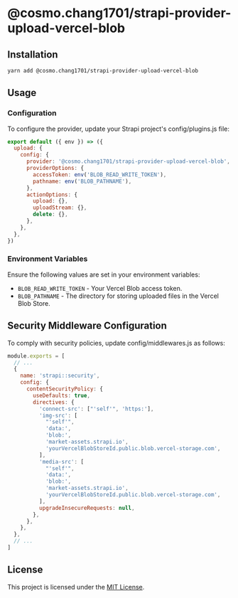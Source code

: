 # @cosmo.chang1701/strapi-provider-upload-vercel-blob

## Installation

```bash
yarn add @cosmo.chang1701/strapi-provider-upload-vercel-blob
```

## Usage

### Configuration

To configure the provider, update your Strapi project's config/plugins.js file:

```js
export default ({ env }) => ({
  upload: {
    config: {
      provider: '@cosmo.chang1701/strapi-provider-upload-vercel-blob',
      providerOptions: {
        accessToken: env('BLOB_READ_WRITE_TOKEN'),
        pathname: env('BLOB_PATHNAME'),
      },
      actionOptions: {
        upload: {},
        uploadStream: {},
        delete: {},
      },
    },
  },
})
```

### Environment Variables

Ensure the following values are set in your environment variables:

- `BLOB_READ_WRITE_TOKEN` - Your Vercel Blob access token.
- `BLOB_PATHNAME` - The directory for storing uploaded files in the Vercel Blob Store.

## Security Middleware Configuration

To comply with security policies, update config/middlewares.js as follows:

```js ./config/middlewares.js
module.exports = [
  // ...
  {
    name: 'strapi::security',
    config: {
      contentSecurityPolicy: {
        useDefaults: true,
        directives: {
          'connect-src': ["'self'", 'https:'],
          'img-src': [
            "'self'",
            'data:',
            'blob:',
            'market-assets.strapi.io',
            'yourVercelBlobStoreId.public.blob.vercel-storage.com',
          ],
          'media-src': [
            "'self'",
            'data:',
            'blob:',
            'market-assets.strapi.io',
            'yourVercelBlobStoreId.public.blob.vercel-storage.com',
          ],
          upgradeInsecureRequests: null,
        },
      },
    },
  },
  // ...
]
```

## License

This project is licensed under the [MIT License](LICENSE).
